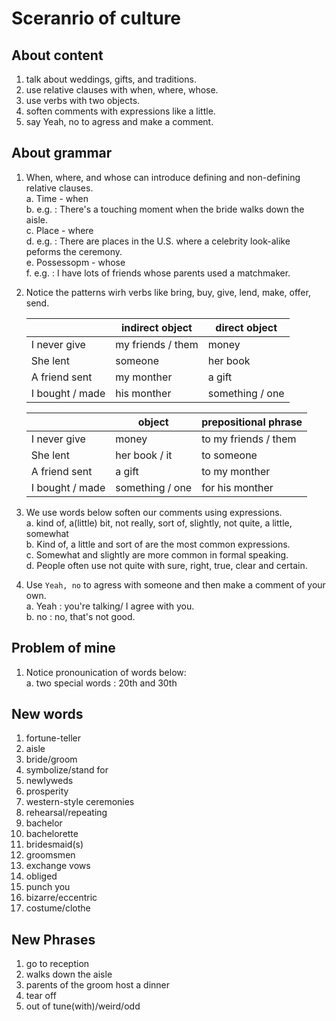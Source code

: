 # Sceranrio of culture

## About content

1. talk about weddings, gifts, and traditions.  
2. use relative clauses with when, where, whose.  
3. use verbs with two objects.  
4. soften comments with expressions like a little.  
5. say Yeah, no to agress and make a comment.  

## About grammar

1. When, where, and whose can introduce defining and non-defining relative clauses.  
    a. Time -  when  
    b. e.g. : There's a touching moment when the bride walks down the aisle.  
    c. Place - where  
    d. e.g. : There are places in the U.S. where a celebrity look-alike peforms the ceremony.  
    e. Possessopm - whose  
    f. e.g. : I have lots of friends whose parents used a matchmaker.

2. Notice the patterns wirh verbs like bring, buy, give, lend, make, offer, send.  

    |  | indirect object | direct object |
    | - | - | - |
    | I never give | my friends / them | money |
    | She lent | someone | her book |
    | A friend sent | my monther | a gift |
    | I bought / made | his monther | something / one |

    |  | object | prepositional phrase |
    | - | - | - |
    | I never give | money | to my friends / them |
    | She lent | her book / it | to someone |
    | A friend sent | a gift | to my monther |
    | I bought / made | something / one | for his monther |

3. We use words below soften our comments using expressions.  
    a. kind of, a(little) bit, not really, sort of, slightly, not quite, a little, somewhat  
    b. Kind of, a little and sort of are the most common expressions.  
    c. Somewhat and slightly are more common in formal speaking.  
    d. People often use not quite with sure, right, true, clear and certain.  

4. Use `Yeah, no` to agress with someone and then make a comment of your own.  
    a. Yeah : you're talking/ I agree with you.  
    b. no : no, that's not good.

## Problem of mine

1. Notice pronounication of words below:  
    a. two special words : 20th and 30th

## New words

1. fortune-teller
2. aisle
3. bride/groom
4. symbolize/stand for
5. newlyweds
6. prosperity
7. western-style ceremonies
8. rehearsal/repeating
9. bachelor
10. bachelorette
11. bridesmaid(s)
12. groomsmen
13. exchange vows
14. obliged
15. punch you
16. bizarre/eccentric
17. costume/clothe

## New Phrases

1. go to reception
2. walks down the aisle
3. parents of the groom host a dinner
4. tear off
5. out of tune(with)/weird/odd
